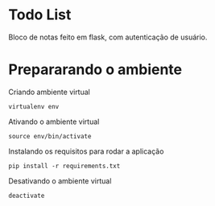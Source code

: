 # Todo List
Bloco de notas feito em flask, com autenticação de usuário.

# Prepararando o ambiente
Criando ambiente virtual 
 ``` 
 virtualenv env  
 ```
Ativando o ambiente virtual 
 ``` 
 source env/bin/activate
 ```
 Instalando os requisitos para rodar a aplicação
  ``` 
 pip install -r requirements.txt   
 ```
 Desativando o ambiente virtual
``` 
deactivate
 ```


